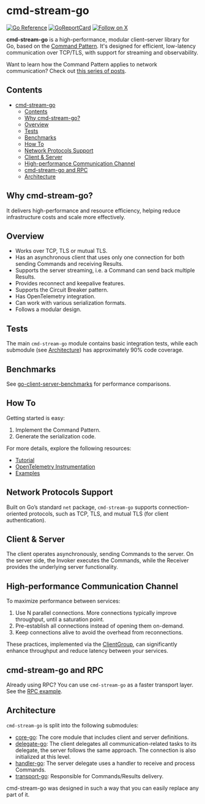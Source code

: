 # cmd-stream-go

[![Go Reference](https://pkg.go.dev/badge/github.com/cmd-stream/cmd-stream-go.svg)](https://pkg.go.dev/github.com/cmd-stream/cmd-stream-go)
[![GoReportCard](https://goreportcard.com/badge/cmd-stream/cmd-stream-go)](https://goreportcard.com/report/github.com/cmd-stream/cmd-stream-go)
[![Follow on X](https://img.shields.io/twitter/url?url=https%3A%2F%2Fx.com%2Fcmdstream_lib)](https://x.com/cmdstream_lib)

**cmd-stream-go** is a high-performance, modular client–server library for Go, 
based on the [Command Pattern](https://en.wikipedia.org/wiki/Command_pattern). 
It's designed for efficient, low-latency communication over TCP/TLS, with 
support for streaming and observability.

Want to learn how the Command Pattern applies to network communication? Check 
out [this series of posts](https://medium.com/p/f9e53442c85d).

## Contents
- [cmd-stream-go](#cmd-stream-go)
  - [Contents](#contents)
  - [Why cmd-stream-go?](#why-cmd-stream-go)
  - [Overview](#overview)
  - [Tests](#tests)
  - [Benchmarks](#benchmarks)
  - [How To](#how-to)
  - [Network Protocols Support](#network-protocols-support)
  - [Client \& Server](#client--server)
  - [High-performance Communication Channel](#high-performance-communication-channel)
  - [cmd-stream-go and RPC](#cmd-stream-go-and-rpc)
  - [Architecture](#architecture)

## Why cmd-stream-go?
It delivers high-performance and resource efficiency, helping reduce 
infrastructure costs and scale more effectively.

## Overview
- Works over TCP, TLS or mutual TLS.
- Has an asynchronous client that uses only one connection for both sending 
  Commands and receiving Results.
- Supports the server streaming, i.e. a Command can send back multiple Results.
- Provides reconnect and keepalive features.
- Supports the Circuit Breaker pattern.
- Has OpenTelemetry integration.
- Can work with various serialization formats.
- Follows a modular design.

## Tests
The main `cmd-stream-go` module contains basic integration tests, while each 
submodule (see [Architecture](#architecture)) has approximately 90% code 
coverage.

## Benchmarks
See [go-client-server-benchmarks](https://github.com/ymz-ncnk/go-client-server-benchmarks) for performance comparisons.

## How To
Getting started is easy:
1. Implement the Command Pattern.
2. Generate the serialization code. 

For more details, explore the following resources:
- [Tutorial](https://ymz-ncnk.medium.com/cmd-stream-go-tutorial-0276d39c91e8)
- [OpenTelemetry Instrumentation](https://ymz-ncnk.medium.com/cmd-stream-go-with-opentelemetry-adeecfbe7987)
- [Examples](https://github.com/cmd-stream/examples-go)

## Network Protocols Support
Built on Go’s standard `net` package, `cmd-stream-go` supports 
connection-oriented protocols, such as TCP, TLS, and mutual TLS (for client 
authentication).

## Client & Server
The client operates asynchronously, sending Commands to the server. On the 
server side, the Invoker executes the Commands, while the Receiver provides the 
underlying server functionality.

## High-performance Communication Channel
To maximize performance between services:
1. Use N parallel connections. More connections typically improve throughput, 
   until a saturation point.
2. Pre-establish all connections instead of opening them on-demand.
3. Keep connections alive to avoid the overhead from reconnections.

These practices, implemented via the [ClientGroup](group/group.go), can 
significantly enhance throughput and reduce latency between your services.

## cmd-stream-go and RPC
Already using RPC? You can use `cmd-stream-go` as a faster transport layer. See 
the [RPC example](https://github.com/cmd-stream/examples-go/tree/main/rpc).

## Architecture
`cmd-stream-go` is split into the following submodules:
- [core-go](https://github.com/cmd-stream/core-go): The core module that includes 
  client and server definitions.
- [delegate-go](https://github.com/cmd-stream/delegate-go): The client delegates
  all communication-related tasks to its delegate, the server follows the same 
  approach. The connection is also initialized at this level.
- [handler-go](https://github.com/cmd-stream/handler-go): The server delegate 
  uses a handler to receive and process Commands.
- [transport-go](https://github.com/cmd-stream/transport-go): Responsible for 
  Commands/Results delivery.

cmd-stream-go was designed in such a way that you can easily replace any part of 
it.